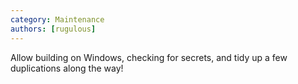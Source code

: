 ```yaml
---
category: Maintenance
authors: [rugulous]
---
```


Allow building on Windows, checking for secrets, and tidy up a few duplications along the way!
